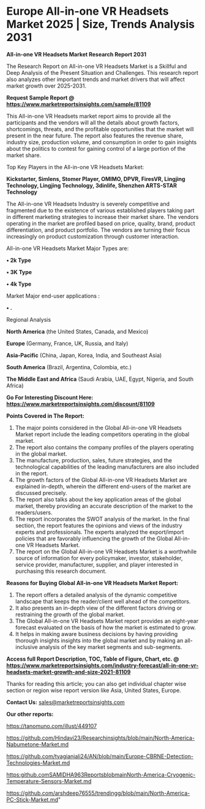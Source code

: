  # Europe All-in-one VR Headsets Market 2025 | Size, Trends Analysis 2031

<strong>All-in-one VR Headsets Market Research Report 2031</strong>

The Research Report on All-in-one VR Headsets Market is a Skillful and Deep Analysis of the Present Situation and Challenges. This research report also analyzes other important trends and market drivers that will affect market growth over 2025-2031.

<strong>Request Sample Report @ <a href=https://www.marketreportsinsights.com/sample/81109>https://www.marketreportsinsights.com/sample/81109</a></strong>

This All-in-one VR Headsets market report aims to provide all the participants and the vendors will all the details about growth factors, shortcomings, threats, and the profitable opportunities that the market will present in the near future. The report also features the revenue share, industry size, production volume, and consumption in order to gain insights about the politics to contest for gaining control of a large portion of the market share.

Top Key Players in the All-in-one VR Headsets Market:

<strong>Kickstarter, Simlens, Stomer Player, OMIMO, DPVR, FiresVR, Lingjing Technology, Lingjing Technology, 3dinlife, Shenzhen ARTS-STAR Technology</strong>

The All-in-one VR Headsets Industry is severely competitive and fragmented due to the existence of various established players taking part in different marketing strategies to increase their market share. The vendors operating in the market are profiled based on price, quality, brand, product differentiation, and product portfolio. The vendors are turning their focus increasingly on product customization through customer interaction.

All-in-one VR Headsets Market Major Types are:

<strong>• 2k Type

• 3K Type

• 4k Type</strong>

Market Major end-user applications :

<strong>• .</strong>

Regional Analysis

</u><strong><b>North America</b></strong> (the United States, Canada, and Mexico)

<strong><b>Europe </b></strong>(Germany, France, UK, Russia, and Italy)

<strong><b>Asia-Pacific</b></strong> (China, Japan, Korea, India, and Southeast Asia)

<strong><b>South America</b></strong> (Brazil, Argentina, Colombia, etc.)

<strong><b>The Middle East and Africa</b></strong> (Saudi Arabia, UAE, Egypt, Nigeria, and South Africa)

<strong>Go For Interesting Discount Here: <a href=https://www.marketreportsinsights.com/discount/81109>https://www.marketreportsinsights.com/discount/81109</a></strong>

<strong>Points Covered in The Report:</strong>
<ol>
  <li>The major points considered in the Global All-in-one VR Headsets Market report include the leading competitors operating in the global market.</li>
  <li>The report also contains the company profiles of the players operating in the global market.</li>
  <li>The manufacture, production, sales, future strategies, and the technological capabilities of the leading manufacturers are also included in the report.</li>
  <li>The growth factors of the Global All-in-one VR Headsets Market are explained in-depth, wherein the different end-users of the market are discussed precisely.</li>
  <li>The report also talks about the key application areas of the global market, thereby providing an accurate description of the market to the readers/users.</li>
  <li>The report incorporates the SWOT analysis of the market. In the final section, the report features the opinions and views of the industry experts and professionals. The experts analyzed the export/import policies that are favorably influencing the growth of the Global All-in-one VR Headsets Market.</li>
  <li>The report on the Global All-in-one VR Headsets Market is a worthwhile source of information for every policymaker, investor, stakeholder, service provider, manufacturer, supplier, and player interested in purchasing this research document.</li>
</ol>
<strong>Reasons for Buying Global All-in-one VR Headsets Market Report:</strong>

<ol>
  <li>The report offers a detailed analysis of the dynamic competitive landscape that keeps the reader/client well ahead of the competitors.</li>
  <li>It also presents an in-depth view of the different factors driving or restraining the growth of the global market.</li>
  <li>The Global All-in-one VR Headsets Market report provides an eight-year forecast evaluated on the basis of how the market is estimated to grow.</li>
  <li>It helps in making aware business decisions by having providing thorough insights insights into the global market and by making an all-inclusive analysis of the key market segments and sub-segments.</li>
</ol>
<strong>Access full Report Description, TOC, Table of Figure, Chart, etc. @ <a href=https://www.marketreportsinsights.com/industry-forecast/all-in-one-vr-headsets-market-growth-and-size-2021-81109>https://www.marketreportsinsights.com/industry-forecast/all-in-one-vr-headsets-market-growth-and-size-2021-81109</a></strong>


Thanks for reading this article; you can also get individual chapter wise section or region wise report version like Asia, United States, Europe.

<strong>Contact Us:</strong>
sales@marketreportsinsights.com

<strong>Our other reports:</strong>

<a href=https://tanomuno.com/illust/449107>https://tanomuno.com/illust/449107</a>

<a href=https://github.com/Hindavi23/Researchinsights/blob/main/North-America-Nabumetone-Market.md>https://github.com/Hindavi23/Researchinsights/blob/main/North-America-Nabumetone-Market.md</a>

<a href=https://github.com/tyagianjali24/AN/blob/main/Europe-CBRNE-Detection-Technologies-Market.md>https://github.com/tyagianjali24/AN/blob/main/Europe-CBRNE-Detection-Technologies-Market.md</a>

<a href=https:github.comSAMIDHA963ReportsblobmainNorth-America-Cryogenic-Temperature-Sensors-Market.md>https:github.comSAMIDHA963ReportsblobmainNorth-America-Cryogenic-Temperature-Sensors-Market.md</a>

<a href=https://github.com/arshdeep76555/trendingg/blob/main/North-America-PC-Stick-Market.md>https://github.com/arshdeep76555/trendingg/blob/main/North-America-PC-Stick-Market.md</a>"
